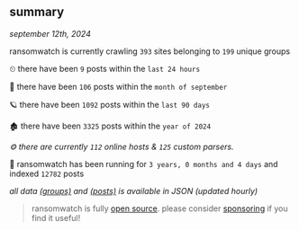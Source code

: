
## summary
_september 12th, 2024_

ransomwatch is currently crawling `393` sites belonging to `199` unique groups

⏲ there have been `9` posts within the `last 24 hours`

🦈 there have been `106` posts within the `month of september`

🪐 there have been `1092` posts within the `last 90 days`

🏚 there have been `3325` posts within the `year of 2024`

_⚙️ there are currently `112` online hosts & `125` custom parsers._

🦕 ransomwatch has been running for `3 years, 0 months and 4 days` and indexed `12782` posts

_all data  [(groups)](http://ransomwhat.telemetry.ltd/groups) and [(posts)](http://ransomwhat.telemetry.ltd/posts) is available in JSON (updated hourly)_

> ransomwatch is fully [open source](https://github.com/joshhighet/ransomwatch#ransomwatch--). please consider [sponsoring](https://github.com/sponsors/joshhighet) if you find it useful!
